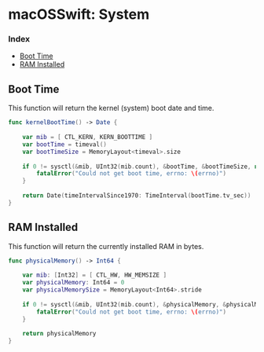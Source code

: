 # macOSSwift: System

### Index

* [Boot Time](https://github.com/erikberglund/macOSSwift/blob/master/macOSSwift_System.md#boot-time)
* [RAM Installed](https://github.com/erikberglund/macOSSwift/blob/master/macOSSwift_System.md#ram-installed)

## Boot Time

This function will return the kernel (system) boot date and time.

```swift
func kernelBootTime() -> Date {
    
    var mib = [ CTL_KERN, KERN_BOOTTIME ]
    var bootTime = timeval()
    var bootTimeSize = MemoryLayout<timeval>.size
    
    if 0 != sysctl(&mib, UInt32(mib.count), &bootTime, &bootTimeSize, nil, 0) {
        fatalError("Could not get boot time, errno: \(errno)")
    }
    
    return Date(timeIntervalSince1970: TimeInterval(bootTime.tv_sec))
}
```

## RAM Installed

This function will return the currently installed RAM in bytes.

```swift
func physicalMemory() -> Int64 {
    
    var mib: [Int32] = [ CTL_HW, HW_MEMSIZE ]
    var physicalMemory: Int64 = 0
    var physicalMemorySize = MemoryLayout<Int64>.stride
    
    if 0 != sysctl(&mib, UInt32(mib.count), &physicalMemory, &physicalMemorySize, nil, 0) {
        fatalError("Could not get boot time, errno: \(errno)")
    }
    
    return physicalMemory
}
```